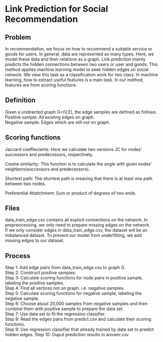 # Link Prediction for Social Recommendation

## Problem
In recommendation, we focus on how to recommend a suitable service or goods for users. In general, data are represented as many types. Here, we model these data and their relations as a graph. Link prediction mainly predicts the hidden connections between two users or user and goods. This method applies machine learning model to seek hidden edges on social network. We view this task as a classification work for two class. In machine learning, how to extract useful features is a main task. In our method, features are from scoring functions. 

## Definition
Given a undirected graph G=(V,E), the edge samples are defined as follows.  
Positive sample: All existing edges on graph.  
Negative sample: Edges which are still not on graph.

## Scoring functions
Jaccard coeffiecients: Here we calculate two versions JC for nodes’ successors and predecessors, respectively.

Cosine similarity: This function is to calculate the angle with given nodes’ neighbors(successors and predecessors).

Shortest path: The shortest path is meaning that there is at least one path between two nodes.

Preferential Attatchment: Sum or product of degrees of two ends.

## Files
data_train_edge.csv contains all explicit connections on the network. In prepreocessing, we only need to prepare missing edges on the network.  
If we only consider edges in data_train_edge.csv, the dataset will be an imbalanced dataset. To prevent our model from underfitting, we add missing edges to our dataset.

## Process

Step 1: Add edge pairs from data_train_edge.csv to graph G.  
Step 2: Construct positive samples.  
Step 3: Calculate scoring functions for node pairs in positive sample, labeling the positive samples.  
Step 4: Find all vertices not on graph. i.e. negative samples.  
Step 5: Calculate scoring functions for negative sample, labeling the negative sample.  
Step 6: Choose about 20,000 samples from negative samples and then combine them with positive sample to prepare the data set.  
Step 7: Use data set to fit the regression classifier.  
Step 8: Read the edges pairs from predict.csv and calculate their scoring functions.  
Step 9: Use regression classifier that already trained by data set to predict hidden edges.
Step 10: Ouput prediction results in answer.csv
